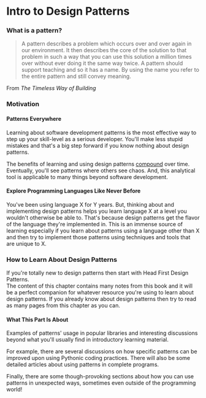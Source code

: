 # Intro to Design Patterns

### What is a pattern?

> A pattern describes a problem which occurs over and over again in our environment. It then describes the core of the solution to that problem in such a way that you can use this solution a million times over without ever doing it the same way twice. A pattern should support teaching and so it has a name. By using the name you refer to the entire pattern and still convey meaning.

From _The Timeless Way of Building_

### Motivation

#### Patterns Everywhere

Learning about software development patterns is the most effective way to step up your skill-level as a serious developer. You'll make less stupid mistakes and that's a big step forward if you know nothing about design patterns.

The benefits of learning and using design patterns [compound](https://en.wikipedia.org/wiki/Compound_interest) over time. Eventually, you'll see patterns where others see chaos. And, this analytical tool is applicable to many things beyond software development.

#### Explore Programming Languages Like Never Before

You've been using language X for Y years. But, thinking about and implementing design patterns helps you learn language X at a level you wouldn't otherwise be able to. That's because design patterns get the flavor of the language they're implemented in. This is an immense source of learning especially if you learn about patterns using a language other than X and then try to implement those patterns using techniques and tools that are unique to X.

### How to Learn About Design Patterns

If you're totally new to design patterns then start with Head First Design Patterns.  
The content of this chapter contains many notes from this book and it will be a perfect companion for whatever resource you're using to learn about design patterns. If you already know about design patterns then try to read as many pages from this chapter as you can.

#### What This Part Is About

Examples of patterns' usage in popular libraries and interesting discussions beyond what you'll usually find in introductory learning material.

For example, there are several discussions on how specific patterns can be improved upon using Pythonic coding practices. There will also be some detailed articles about using patterns in complete programs.

Finally, there are some though-provoking sections about how you can use patterns in unexpected ways, sometimes even outside of the programming world!


